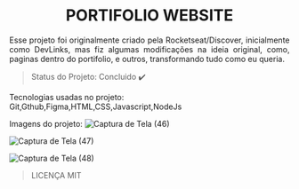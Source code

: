 <h1 align="center">PORTIFOLIO WEBSITE </h1>
<p align="justify">Esse projeto foi originalmente criado pela Rocketseat/Discover, inicialmente como DevLinks, mas fiz algumas modificações na ideia original, como, paginas dentro do portifolio, e outros, transformando tudo como eu queria.

> Status do Projeto: Concluido :heavy_check_mark:

Tecnologias usadas no projeto: Git,Gthub,Figma,HTML,CSS,Javascript,NodeJs

Imagens do projeto:
![Captura de Tela (46)](https://github.com/httpcleison/portifolio-website/assets/125741218/62ecd01e-2d0b-4e9a-9cf0-b9aab1e30aa9)

![Captura de Tela (47)](https://github.com/httpcleison/portifolio-website/assets/125741218/574d35f3-3729-4ef9-95c8-e465d8cb90b8)

![Captura de Tela (48)](https://github.com/httpcleison/portifolio-website/assets/125741218/c6772b88-d2ae-4938-b530-2e3d1e29b84f)


> LICENÇA MIT
